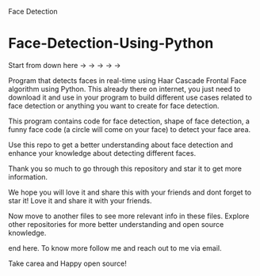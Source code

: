Face Detection

# Face-Detection-Using-Python

Start from down here -> -> -> -> ->

Program that detects faces in real-time using Haar Cascade Frontal Face algorithm using Python. This already there on internet, you just need to download it and use in your program to build different use cases related to face detection or anything you want to create for face detection.

This program contains code for face detection, shape of face detection, a funny face code (a circle will come on your face) to detect your face area.

Use this repo to get a better understanding about face detection and enhance your knowledge about detecting different faces.


Thank you so much to go through this repository and star it to get more information.

We hope you will love it and share this with your friends and dont forget to star it! Love it and share it with your friends.

Now move to another files to see more relevant info in these files. Explore other repositories for more better understanding and open source knowledge.

end here. To know more follow me and reach out to me via email.

Take carea and Happy open source!